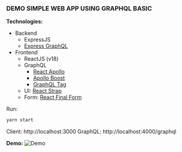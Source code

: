 ### DEMO SIMPLE WEB APP USING GRAPHQL BASIC

**Technologies:**

- Backend
  - ExpressJS
  - [Express GraphQL](https://www.npmjs.com/package/express-graphql)
- Frontend
  - ReactJS (v18)
  - GraphQL
    - [React Apollo](https://github.com/apollographql/react-apollo)
    - [Apollo Boost](https://www.npmjs.com/package/apollo-boost)
    - [GraphQL Tag](https://www.npmjs.com/package/graphql-tag)
  - UI: [React Strap](https://www.npmjs.com/package/reactstrap)
  - Form: [React Final Form](https://final-form.org/react)

Run:

```bash
yarn start
```

Client: http://localhost:3000
GraphQL: http://localhost:4000/graphql

**Demo:**
![Demo](/public/demo.gif)

